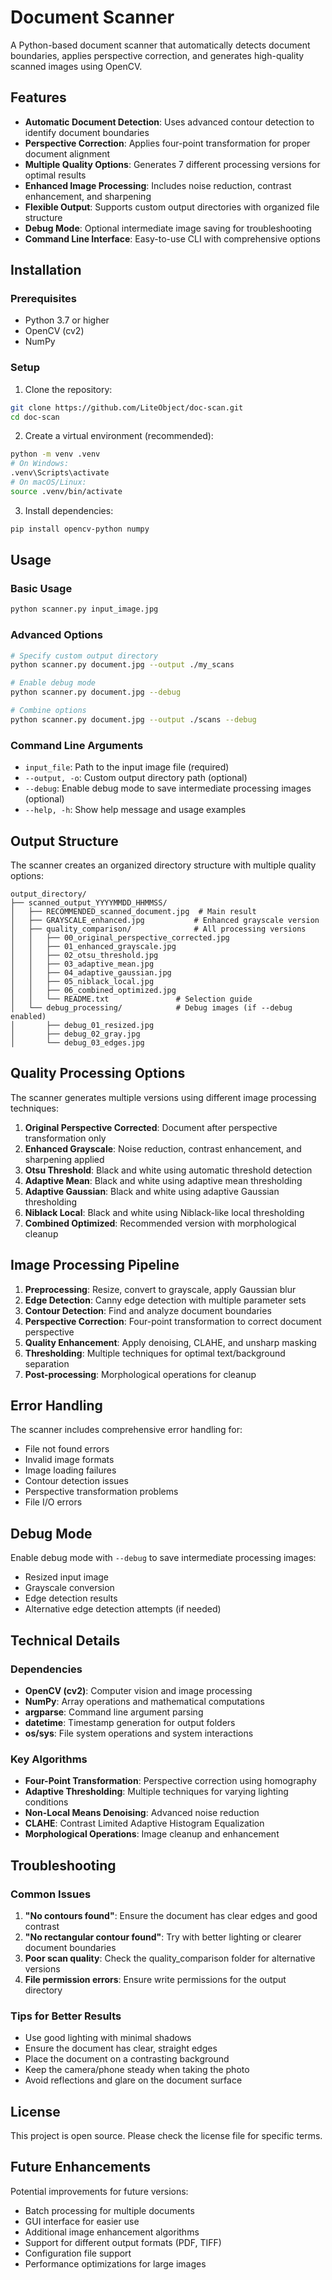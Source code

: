 # Document Scanner

A Python-based document scanner that automatically detects document boundaries, applies perspective correction, and generates high-quality scanned images using OpenCV.

## Features

- **Automatic Document Detection**: Uses advanced contour detection to identify document boundaries
- **Perspective Correction**: Applies four-point transformation for proper document alignment
- **Multiple Quality Options**: Generates 7 different processing versions for optimal results
- **Enhanced Image Processing**: Includes noise reduction, contrast enhancement, and sharpening
- **Flexible Output**: Supports custom output directories with organized file structure
- **Debug Mode**: Optional intermediate image saving for troubleshooting
- **Command Line Interface**: Easy-to-use CLI with comprehensive options

## Installation

### Prerequisites

- Python 3.7 or higher
- OpenCV (cv2)
- NumPy

### Setup

1. Clone the repository:
```bash
git clone https://github.com/LiteObject/doc-scan.git
cd doc-scan
```

2. Create a virtual environment (recommended):
```bash
python -m venv .venv
# On Windows:
.venv\Scripts\activate
# On macOS/Linux:
source .venv/bin/activate
```

3. Install dependencies:
```bash
pip install opencv-python numpy
```

## Usage

### Basic Usage

```bash
python scanner.py input_image.jpg
```

### Advanced Options

```bash
# Specify custom output directory
python scanner.py document.jpg --output ./my_scans

# Enable debug mode
python scanner.py document.jpg --debug

# Combine options
python scanner.py document.jpg --output ./scans --debug
```

### Command Line Arguments

- `input_file`: Path to the input image file (required)
- `--output, -o`: Custom output directory path (optional)
- `--debug`: Enable debug mode to save intermediate processing images (optional)
- `--help, -h`: Show help message and usage examples

## Output Structure

The scanner creates an organized directory structure with multiple quality options:

```
output_directory/
├── scanned_output_YYYYMMDD_HHMMSS/
│   ├── RECOMMENDED_scanned_document.jpg  # Main result
│   ├── GRAYSCALE_enhanced.jpg           # Enhanced grayscale version
│   ├── quality_comparison/              # All processing versions
│   │   ├── 00_original_perspective_corrected.jpg
│   │   ├── 01_enhanced_grayscale.jpg
│   │   ├── 02_otsu_threshold.jpg
│   │   ├── 03_adaptive_mean.jpg
│   │   ├── 04_adaptive_gaussian.jpg
│   │   ├── 05_niblack_local.jpg
│   │   ├── 06_combined_optimized.jpg
│   │   └── README.txt               # Selection guide
│   └── debug_processing/            # Debug images (if --debug enabled)
│       ├── debug_01_resized.jpg
│       ├── debug_02_gray.jpg
│       └── debug_03_edges.jpg
```

## Quality Processing Options

The scanner generates multiple versions using different image processing techniques:

1. **Original Perspective Corrected**: Document after perspective transformation only
2. **Enhanced Grayscale**: Noise reduction, contrast enhancement, and sharpening applied
3. **Otsu Threshold**: Black and white using automatic threshold detection
4. **Adaptive Mean**: Black and white using adaptive mean thresholding
5. **Adaptive Gaussian**: Black and white using adaptive Gaussian thresholding
6. **Niblack Local**: Black and white using Niblack-like local thresholding
7. **Combined Optimized**: Recommended version with morphological cleanup

## Image Processing Pipeline

1. **Preprocessing**: Resize, convert to grayscale, apply Gaussian blur
2. **Edge Detection**: Canny edge detection with multiple parameter sets
3. **Contour Detection**: Find and analyze document boundaries
4. **Perspective Correction**: Four-point transformation to correct document perspective
5. **Quality Enhancement**: Apply denoising, CLAHE, and unsharp masking
6. **Thresholding**: Multiple techniques for optimal text/background separation
7. **Post-processing**: Morphological operations for cleanup

## Error Handling

The scanner includes comprehensive error handling for:

- File not found errors
- Invalid image formats
- Image loading failures
- Contour detection issues
- Perspective transformation problems
- File I/O errors

## Debug Mode

Enable debug mode with `--debug` to save intermediate processing images:

- Resized input image
- Grayscale conversion
- Edge detection results
- Alternative edge detection attempts (if needed)

## Technical Details

### Dependencies

- **OpenCV (cv2)**: Computer vision and image processing
- **NumPy**: Array operations and mathematical computations
- **argparse**: Command line argument parsing
- **datetime**: Timestamp generation for output folders
- **os/sys**: File system operations and system interactions

### Key Algorithms

- **Four-Point Transformation**: Perspective correction using homography
- **Adaptive Thresholding**: Multiple techniques for varying lighting conditions
- **Non-Local Means Denoising**: Advanced noise reduction
- **CLAHE**: Contrast Limited Adaptive Histogram Equalization
- **Morphological Operations**: Image cleanup and enhancement

## Troubleshooting

### Common Issues

1. **"No contours found"**: Ensure the document has clear edges and good contrast
2. **"No rectangular contour found"**: Try with better lighting or clearer document boundaries
3. **Poor scan quality**: Check the quality_comparison folder for alternative versions
4. **File permission errors**: Ensure write permissions for the output directory

### Tips for Better Results

- Use good lighting with minimal shadows
- Ensure the document has clear, straight edges
- Place the document on a contrasting background
- Keep the camera/phone steady when taking the photo
- Avoid reflections and glare on the document surface

## License

This project is open source. Please check the license file for specific terms.

## Future Enhancements

Potential improvements for future versions:

- Batch processing for multiple documents
- GUI interface for easier use
- Additional image enhancement algorithms
- Support for different output formats (PDF, TIFF)
- Configuration file support
- Performance optimizations for large images